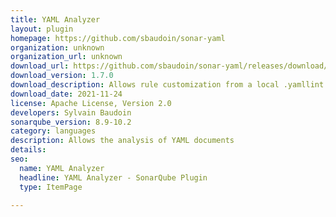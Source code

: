 ```yaml
---
title: YAML Analyzer
layout: plugin
homepage: https://github.com/sbaudoin/sonar-yaml
organization: unknown
organization_url: unknown
download_url: https://github.com/sbaudoin/sonar-yaml/releases/download/v1.7.0/sonar-yaml-plugin-1.7.0.jar
download_version: 1.7.0
download_description: Allows rule customization from a local .yamllint file and fixes some documentation inconsistencies
download_date: 2021-11-24
license: Apache License, Version 2.0
developers: Sylvain Baudoin
sonarqube_version: 8.9-10.2
category: languages
description: Allows the analysis of YAML documents
details: 
seo:
  name: YAML Analyzer
  headline: YAML Analyzer - SonarQube Plugin
  type: ItemPage

---
```

